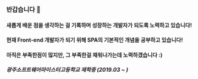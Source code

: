 ### 반갑습니다 👋

<!--
**Ji-geon-woo/Ji-geon-woo** is a ✨ _special_ ✨ repository because its `README.md` (this file) appears on your GitHub profile.

Here are some ideas to get you started:

- 🔭 I’m currently working on ...
- 🌱 I’m currently learning ...
- 👯 I’m looking to collaborate on ...
- 🤔 I’m looking for help with ...
- 💬 Ask me about ...
- 📫 How to reach me: ...
- 😄 Pronouns: ...
- ⚡ Fun fact: ...
-->
#### 새롭게 배운 점을 생각하는 걸 기록하며 성장하는 개발자가 되도록 노력하고 있습니다!
#### 현재 Front-end 개발자가 되기 위해 SPA의 기본적인 개념을 공부하고 있습니다!
#### 아직은 부족한점이 많지만, 그 부족한걸 채워나가는데 노력하겠습니다 :)

##### 광주소프트웨어마이스터고등학교 재학중 (2019.03 ~ )
